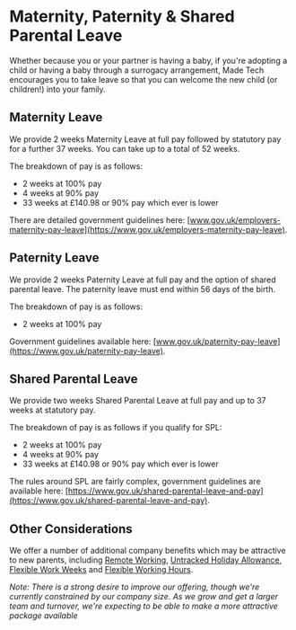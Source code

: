 # Maternity, Paternity & Shared Parental Leave

Whether because you or your partner is having a baby, if you're adopting a child or having a baby through a surrogacy arrangement, Made Tech encourages you to take leave so that you can welcome the new child (or children!) into your family.

## Maternity Leave

We provide 2 weeks Maternity Leave at full pay followed by statutory pay for a further 37 weeks. You can take up to a total of 52 weeks.

The breakdown of pay is as follows:

- 2 weeks at 100% pay
- 4 weeks at 90% pay
- 33 weeks at £140.98 or 90% pay which ever is lower

There are detailed government guidelines here: [www.gov.uk/employers-maternity-pay-leave](https://www.gov.uk/employers-maternity-pay-leave).

## Paternity Leave

We provide 2 weeks Paternity Leave at full pay and the option of shared parental leave. The paternity leave must end within 56 days of the birth.

The breakdown of pay is as follows:

- 2 weeks at 100% pay

Government guidelines available here: [www.gov.uk/paternity-pay-leave](https://www.gov.uk/paternity-pay-leave).

## Shared Parental Leave

We provide two weeks Shared Parental Leave at full pay and up to 37 weeks at statutory pay.

The breakdown of pay is as follows if you qualify for SPL:

- 2 weeks at 100% pay
- 4 weeks at 90% pay
- 33 weeks at £140.98 or 90% pay which ever is lower

The rules around SPL are fairly complex, government guidelines are available here: [https://www.gov.uk/shared-parental-leave-and-pay](https://www.gov.uk/shared-parental-leave-and-pay).

## Other Considerations

We offer a number of additional company benefits which may be attractive to new parents, including [Remote Working](../../benefits/remote_working.md), [Untracked Holiday Allowance](../../benefits/flexible_holiday.md), [Flexible Work Weeks](../../benefits/flexible_working.md) and [Flexible Working Hours](../../benefits/working_hours.md). 

_Note: There is a strong desire to improve our offering, though we're currently constrained by our company size. As we grow and get a larger team and turnover, we're expecting to be able to make a more attractive package available_
